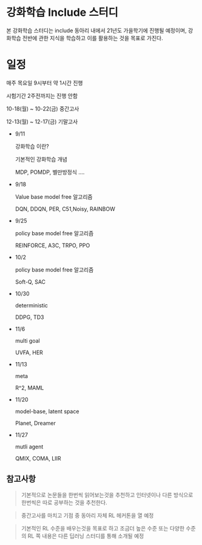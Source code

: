 # 강화학습 Include 스터디



본 강화학습 스터디는 include 동아리 내에서 21년도 가을학기에 진행될 예정이며, 강화학습 전반에 관한 지식을 학습하고 이를 활용하는 것을 목표로 가진다.



# 일정

매주 목요일 9시부터 약 1시간 진행



시험기간 2주전까지는 진행 안함

10-18(월) ~ 10-22(금) 중간고사 

12-13(월) ~ 12-17(금) 기말고사

- 9/11

  강화학습 이란? 

  기본적인 강화학습 개념

  MDP, POMDP, 벨만방정식 ....

- 9/18

  Value base model free 알고리즘 

  DQN, DDQN, PER, C51,Noisy, RAINBOW

- 9/25

  policy base model free 알고리즘

  REINFORCE, A3C, TRPO, PPO

- 10/2

  policy base model free 알고리즘

  Soft-Q, SAC

- 10/30

  deterministic

  DDPG, TD3

- 11/6

  multi goal

  UVFA, HER

- 11/13

  meta

  R^2, MAML

- 11/20

  model-base, latent space

  Planet, Dreamer

- 11/27

  mutli agent

  QMIX, COMA, LIIR



## 참고사항

>  기본적으로 논문들을 한번씩 읽어보는것을 추천하고 인터넷이나 다른 방식으로 한번씩은 따로 공부하는 것을 추천한다.

> 중간고사를 마치고 기점 중 동아리 자체 RL 헤커톤을 열 예정

> 기본적인 RL 수준을 배우는것을 목표로 하고 조금더 높은 수준 또는 다양한 수준의 RL 쪽 내용은 다른 딥러닝 스터디를 통해 소개될 예정

